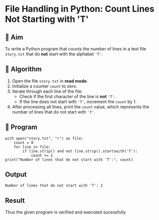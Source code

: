 # File Handling in Python: Count Lines Not Starting with 'T'

## 🎯 Aim
To write a Python program that counts the number of lines in a text file `story.txt` that do **not** start with the alphabet `'T'`.

## 🧠 Algorithm
1. Open the file `story.txt` in **read mode**.
2. Initialize a counter `count` to zero.
3. Iterate through each line of the file:
   - Check if the first character of the line is **not** `'T'`.
   - If the line does not start with `'T'`, increment the `count` by 1.
4. After processing all lines, print the `count` value, which represents the number of lines that do not start with `'T'`.

## 🧾 Program
```
with open("story.txt", "r") as file:
    count = 0 
    for line in file:
        if line.strip() and not line.strip().startswith('T'):
            count += 1
print("Number of lines that do not start with 'T':", count)
```
## Output
```
Number of lines that do not start with 'T': 2
```
## Result
Thus the given program is verified and executed sucessfully
